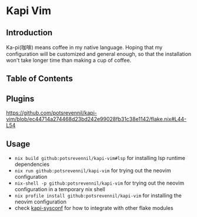 # Kapi Vim

## Introduction

Ka-pi(咖啡) means coffee in my native language. Hoping that my configuration will be customized and general enough,
so that the installation won't take longer time than making a cup of coffee.

## Table of Contents

## Plugins

https://github.com/potsrevennil/kapi-vim/blob/ec44714a274468d23bd242e99028fb31c38e1142/flake.nix#L44-L54

## Usage

- `nix build github:potsrevennil/kapi-vim#lsp` for installing lsp runtime dependencies
- `nix run github:potsrevennil/kapi-vim` for trying out the neovim configuration
- `nix-shell -p github:potsrevennil/kapi-vim` for trying out the neovim configuration in a temporary nix shell
- `nix profile install github:potsrevennil/kapi-vim` for installing the neovim configuration
- check [kapi-sysconf](https://github.com/potsrevennil/kapi-sysconf) for how to integrate with other flake modules

